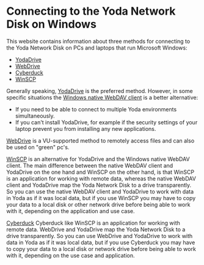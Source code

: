 # Connecting to the Yoda Network Disk on Windows

This website contains information about three methods for connecting to
the Yoda Network Disk on PCs and laptops that run Microsoft Windows:
- [YodaDrive](yoda-disk-yodadrive.md)
- [WebDrive](yoda-disk-webdrive.md)
- [Cyberduck](yoda-disk-cyberduck.md)
- [WinSCP](yoda-disk-winscp.md)

Generally speaking, [YodaDrive](yoda-disk-yodadrive.md) is the preferred method. However, in some specific situations the [Windows native WebDAV client](yoda-disk-windowsnative.md) is a better alternative: 
- If you need to be able to connect to multiple Yoda environments simultaneously.
- If you can't install YodaDrive, for example if the security settings of your laptop
  prevent you from installing any new applications.

[WebDrive](yoda-disk-webdrive.md) is a VU-supported method to remotely access files and can also be used on "green" pc's. 

[WinSCP](yoda-disk-winscp.md) is an alternative for YodaDrive and the Windows native WebDAV client. The main difference
between the native
WebDAV client and YodaDrive on the one hand and WinSCP on the other hand, is that WinSCP is an application for working
with remote data, whereas the native WebDAV client and YodaDrive map the Yoda Network Disk to a drive transparently.
So you can use the native WebDAV client and YodaDrive to work with data in Yoda as if it was local data, but if you use 
WinSCP you may have to copy your data to a local disk or other network drive before being able to work with it, 
depending on the application and use case.

[Cyberduck](yoda-disk-cyberduck.md) Cyberduck like WinSCP is an application for working with remote data. 
WebDrive and YodaDrive map the Yoda Network Disk to a drive transparently. So you can use WebDrive and 
YodaDrive to work with data in Yoda as if it was local data, but if you use
Cyberduck you may have to copy your data to a local disk or network drive before being able to work with it,
depending on the use case and application.